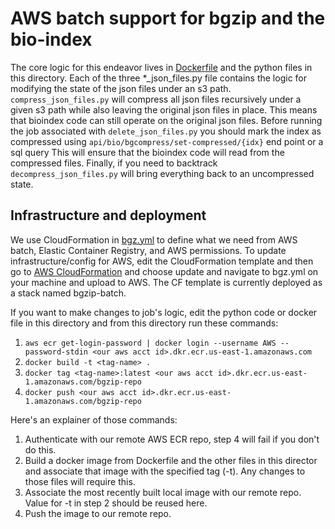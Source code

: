 # AWS batch support for bgzip and the bio-index
The core logic for this endeavor lives in [Dockerfile](./Dockerfile) and the python files in this directory. Each of the three 
*_json_files.py file contains the logic for modifying the state of the json files under an s3 path.  `compress_json_files.py` will compress
all json files recursively under a given s3 path while also leaving the original json files in place.  This means that bioindex code 
can still operate on the original json files. Before running the job associated with `delete_json_files.py` you should mark the index as 
compressed using `api/bio/bgcompress/set-compressed/{idx}` end point or a sql query  This will ensure that
the bioindex code will read from the compressed files.  Finally, if you need to backtrack `decompress_json_files.py`
will bring everything back to an uncompressed state.  


## Infrastructure and deployment
We use CloudFormation in [bgz.yml](bgz.yml) to define what we need from AWS batch,
Elastic Container Registry, and AWS permissions.  To update infrastructure/config for AWS,
edit the CloudFormation template and then go to [AWS CloudFormation](https://us-east-1.console.aws.amazon.com/cloudformation/home?region=us-east-1#/stacks?filteringText=bgzip-batch&filteringStatus=active&viewNested=true) 
and choose update and navigate to bgz.yml on your machine and upload to AWS.  The CF template is currently deployed as a stack named bgzip-batch.

If you want to make changes to job's logic, edit the python code or docker file in this directory and from this directory run these commands:
1. `aws ecr get-login-password | docker login --username AWS --password-stdin <our aws acct id>.dkr.ecr.us-east-1.amazonaws.com`
2. `docker build -t <tag-name> .`
3. `docker tag <tag-name>:latest <our aws acct id>.dkr.ecr.us-east-1.amazonaws.com/bgzip-repo`
4. `docker push <our aws acct id>.dkr.ecr.us-east-1.amazonaws.com/bgzip-repo`

Here's an explainer of those commands:
1. Authenticate with our remote AWS ECR repo, step 4 will fail if you don't do this.
2. Build a docker image from Dockerfile and the other files in this director and associate that image with the specified tag (-t). Any changes to those files will require this.
3. Associate the most recently built local image with our remote repo. Value for -t in step 2 should be reused here.
4. Push the image to our remote repo.



